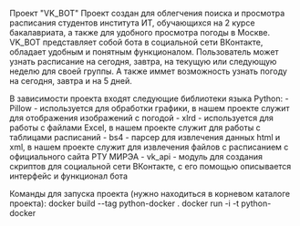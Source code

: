 Проект "VK_BOT"
Проект создан для облегчения поиска и просмотра расписания студентов института ИТ, обучающихся на 2 курсе бакалавриата, а также для удобного просмотра погоды в Москве.
VK_BOT представляет собой бота в социальной сети ВКонтакте, обладает удобным и понятным функционалом. 
Пользователь может узнать расписание на сегодня, завтра, на текущую или следующую неделю для своей группы. А также иммет возможность узнать погоду на сегодня, завтра и на 5 дней.

В зависимости проекта входят следующие библиотеки языка Python:
    - Pillow - используется для обработки графики, в нашем проекте служит для отображения изображений с погодой
    - xlrd - используется для работы с файлами Excel, в нашем проекте служит для работы с таблицами расписаний 
    - bs4 - парсер для извлечения данных html и xml, в нашем проекте служит для извлечения файлов с расписанием с официального сайта РТУ МИРЭА
    - vk_api - модуль для создания скриптов для социальной сети ВКонтакте, с его помощью описывается интерфейс и функционал бота

Команды для запуска проекта (нужно находиться в корневом каталоге проекта):
    docker build --tag python-docker .
    docker run -i -t python-docker
